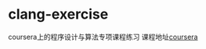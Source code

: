 # clang-exercise
coursera上的程序设计与算法专项课程练习
课程地址[coursera](https://www.coursera.org/specializations/biancheng-suanfa)
